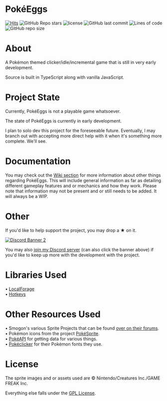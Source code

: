 # PokéEggs
[![Hits](https://hits.seeyoufarm.com/api/count/incr/badge.svg?url=https%3A%2F%2Fgithub.com%2FEphenia%2FPokeEggs&count_bg=%23004953&title_bg=%23555555&icon=rubygems.svg&icon_color=%237FFFD4&title=hits&edge_flat=false)](https://hits.seeyoufarm.com)
![GitHub Repo stars](https://img.shields.io/github/stars/Ephenia/PokeEggs?color=maroon&logo=apachespark&logoColor=yellow)
![license](https://img.shields.io/badge/license-GPL-blue)
![GitHub last commit](https://img.shields.io/github/last-commit/Ephenia/PokeEggs?color=%23c46210)
![Lines of code](https://img.shields.io/tokei/lines/github/Ephenia/PokeEggs?color=%23F33A6A)
![GitHub repo size](https://img.shields.io/github/repo-size/Ephenia/PokeEggs?color=%2369359c)

# About

A Pokémon themed clicker/idle/incremental game that is still in very early development.

Source is built in TypeScript along with vanilla JavaScript.

# Project State

Currently, PokéEggs is not a playable game whatsoever.

The state of PokéEggs is currently in early development.

I plan to solo dev this project for the foreseeable future. Eventually, I may branch out with accepting more direct help with it when it's something more complete. We'll see.

# Documentation

You may check out the [Wiki section](https://github.com/Ephenia/PokeEggs/wiki) for more information about other things regarding PokéEggs. This will include general information as far as detailing different gameplay features and or mechanics and how they work. Please note that information may not be present and or still needs to be added. It will always be a WIP.

# Other

If you'd like to help support the project, you may drop a ★ on it.

<a href="https://discord.gg/nfbT8zJSkd" target="_blank"><img src="https://discordapp.com/api/guilds/950947559474618440/widget.png?style=banner2" alt="Discord Banner 2"/></a>

You may also [join my Discord server](https://discord.gg/nfbT8zJSkd) (can also click the banner above) if you'd like to keep up more with the development with the project.

# Libraries Used
• [LocalForage](https://github.com/localForage/localForage)<br>
• [Hotkeys](https://github.com/jaywcjlove/hotkeys)

# Other Resources Used
• Smogon's various Sprite Projects that can be found [over on their forums](https://www.smogon.com/forums/forums/smeargles-laptop.325/).<br>
• Pokémon icons from the project [PokéSprite](https://github.com/msikma/pokesprite).<br>
• [PokéAPI](https://github.com/PokeAPI/pokeapi) for getting data for various things.<br>
• [Pokéclicker](https://github.com/pokeclicker/pokeclicker) for their Pokémon fonts they use.

# License
The sprite images and or assets used are © Nintendo/Creatures Inc./GAME FREAK Inc.

Everything else falls under the [GPL License](https://github.com/Ephenia/PokeEggs/blob/master/LICENSE).